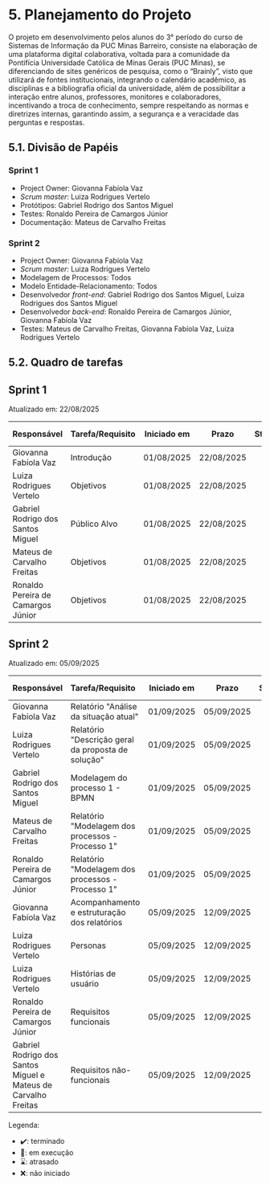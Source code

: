 # 5. Planejamento do Projeto
O projeto em desenvolvimento pelos alunos do 3° período do curso de Sistemas de Informação da PUC
Minas Barreiro, consiste na elaboração de uma plataforma digital colaborativa, voltada para a comunidade da Pontifícia Universidade Católica de Minas Gerais (PUC Minas), se diferenciando de sites genéricos de pesquisa, como o “Brainly”, visto que utilizará de fontes institucionais, integrando o calendário acadêmico, as disciplinas e a bibliografia oficial da universidade,
além de possibilitar a interação entre alunos, professores, monitores e colaboradores, incentivando a troca de conhecimento, sempre respeitando as normas e diretrizes internas, garantindo assim, a segurança e a veracidade das perguntas e respostas. 

## 5.1. Divisão de Papéis

### Sprint 1
- Project Owner: Giovanna Fabíola Vaz
- _Scrum master_: Luiza Rodrigues Vertelo
- Protótipos: Gabriel Rodrigo dos Santos Miguel
- Testes: Ronaldo Pereira de Camargos Júnior
- Documentação: Mateus de Carvalho Freitas

### Sprint 2
- Project Owner: Giovanna Fabíola Vaz
- _Scrum master_: Luiza Rodrigues Vertelo
- Modelagem de Processos: Todos
- Modelo Entidade-Relacionamento: Todos
- Desenvolvedor _front-end_: Gabriel Rodrigo dos Santos Miguel, Luiza Rodrigues dos Santos Miguel
- Desenvolvedor _back-end_: Ronaldo Pereira de Camargos Júnior, Giovanna Fabíola Vaz
- Testes: Mateus de Carvalho Freitas, Giovanna Fabíola Vaz, Luiza Rodrigues Vertelo

## 5.2. Quadro de tarefas

## Sprint 1

Atualizado em: 22/08/2025

| Responsável   | Tarefa/Requisito | Iniciado em    | Prazo      | Status | Terminado em    |
| :----         |    :----         |      :----:    | :----:     | :----: | :----:          |
| Giovanna Fabíola Vaz    | Introdução | 01/08/2025     | 22/08/2025 | ✔️    | 22/08/2025 |
| Luiza Rodrigues Vertelo | Objetivos    | 01/08/2025      | 22/08/2025 | ✔️     | 22/08/2025 
| Gabriel Rodrigo dos Santos Miguel | Público Alvo  | 01/08/2025 | 22/08/2025     | ✔️      | 22/08/2025 |       
|  Mateus de Carvalho Freitas | Objetivos  | 01/08/2025  | 22/08/2025 | ✔️     | 22/08/2025 |
| Ronaldo Pereira de Camargos Júnior | Objetivos  | 01/08/2025 | 22/08/2025 | ✔️     | 22/08/2025 |

## Sprint 2

Atualizado em: 05/09/2025

| Responsável   | Tarefa/Requisito | Iniciado em    | Prazo      | Status | Terminado em    |
| :----         |    :----         |      :----:    | :----:     | :----: | :----:          |
| Giovanna Fabíola Vaz    | Relatório "Análise da situação atual" | 01/09/2025     | 05/09/2025 | ✔️    | 05/09/2025 |
| Luiza Rodrigues Vertelo | Relatório "Descrição geral da proposta de solução"    | 01/09/2025      | 05/09/2025 | ✔️     | 05/09/2025 
| Gabriel Rodrigo dos Santos Miguel | Modelagem do processo 1 - BPMN | 01/09/2025 | 05/09/2025 | ✔️    | 05/09/2025 |      
| Mateus de Carvalho Freitas | Relatório "Modelagem dos processos - Processo 1" |    01/09/2025   | 05/09/2025 | ✔️     | 05/09/2025 |
| Ronaldo Pereira de Camargos Júnior | Relatório "Modelagem dos processos - Processo 1"  |   01/09/2025  | 05/09/2025 | ✔️     | 05/09/2025 |
| Giovanna Fabíola Vaz | Acompanhamento e estruturação dos relatórios  |   05/09/2025  | 12/09/2025 | ✔️     | 12/09/2025 |
| Luiza Rodrigues Vertelo | Personas  |   05/09/2025  | 12/09/2025 | ✔️     | 12/09/2025 |
| Luiza Rodrigues Vertelo | Histórias de usuário  |   05/09/2025  | 12/09/2025 | ✔️     | 12/09/2025 |
| Ronaldo Pereira de Camargos Júnior | Requisitos funcionais  |   05/09/2025  | 12/09/2025 | ✔️     | 12/09/2025 |
| Gabriel Rodrigo dos Santos Miguel e Mateus de Carvalho Freitas | Requisitos não-funcionais  |   05/09/2025  | 12/09/2025 | ✔️     | 12/09/2025 |


Legenda:
- ✔️: terminado
- 📝: em execução
- ⌛: atrasado
- ❌: não iniciado


